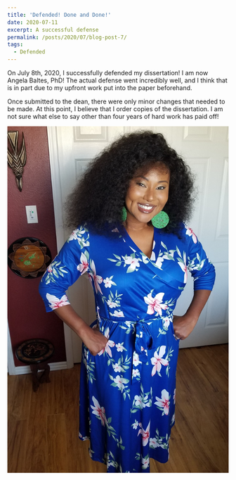 ```yaml
---
title: 'Defended! Done and Done!'
date: 2020-07-11
excerpt: A successful defense
permalink: /posts/2020/07/blog-post-7/
tags:
  - Defended
---
```

On July 8th, 2020, I successfully defended my dissertation! I am now Angela Baltes, PhD! The actual defense went incredibly well, and I think that is in part due to my upfront work put into the paper beforehand. 

Once submitted to the dean, there were only minor changes that needed to be made. At this point, I believe that I order copies of the dissertation. 
I am not sure what else to say other than four years of hard work has paid off!

 <p align="center"><img src='/images/post_defense.jpg'></p>
